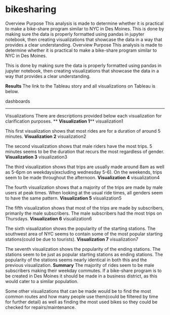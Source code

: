 # bikesharing
Overview Purpose This analysis is made to determine whether it is practical to make a bike-share program similar to NYC in Des Moines.  This is done by making sure the data is properly formatted using pandas in jupyter notebook, then creating visualizations that showcase the data in a way that provides a clear understanding.
Overview
Purpose
This analysis is made to determine whether it is practical to make a bike-share program similar to NYC in Des Moines.

This is done by making sure the data is properly formatted using pandas in jupyter notebook, then creating visualizations that showcase the data in a way that provides a clear understanding.

**Results**
The link to the Tableau story and all visualizations on Tableau is below.

 dashboards
****
Visualizations
There are descriptions provided below each visualization for clarification purposes.
**
**Visualization 1****
visualization1

This first visualization shows that most rides are for a duration of around 5 minutes.
**Visualization 2**
visualization2

The second visualization shows that male riders have the most trips. 5 minutes seems to be the duration that recurs the most regardless of gender.
**Visualization 3**
visualization3

The third visualization shows that trips are usually made around 8am as well as 5-6pm on weekdays(excluding wednesday 5-6). On the weekends, trips seem to be made throughout the afternoon.
**Visualization 4**
visualization4

The fourth visualization shows that a majority of the trips are made by male users at peak times. When looking at the usual ride times, all genders seem to have the same pattern.
**Visualization 5**
visualization5

The fifth visualization shows that most of the trips are made by subscribers, primarily the male subscribers. The male subscribers had the most trips on Thursdays.
**Visualization 6**
visualization6

The sixth visualization shows the popularity of the starting stations. The southwest area of NYC seems to contain some of the most popular starting stations(could be due to tourists).
**Visualization 7**
visualization7

The seventh visualization shows the popularity of the ending stations. The stations seem to be just as popular starting stations as ending stations. The popularity of the stations seems nearly identical in both this and the previous visualization.
**Summary**
The majority of rides seem to be male subscribers making their weekday commutes. If a bike-share program is to be created in Des Moines it should be made in a business district, as this would cater to a similar population.

Some other visualizations that can be made would be to find the most common routes and how many people use them(could be filtered by time for further detail) as well as finding the most used bikes so they could be checked for repairs/maintenance.
